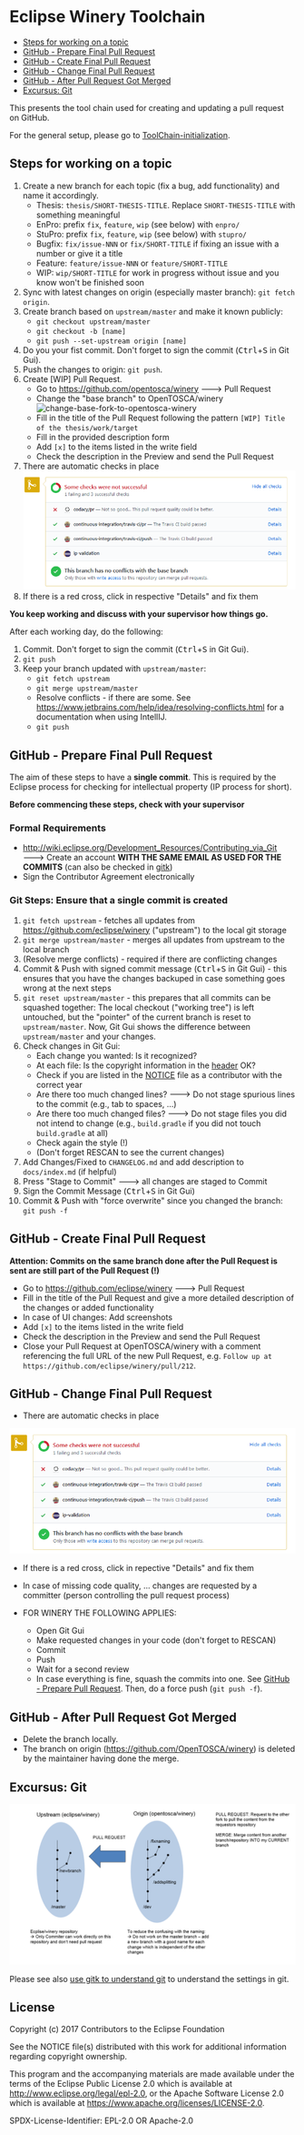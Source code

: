 # Eclipse Winery Toolchain

<!-- toc -->

- [Steps for working on a topic](#steps-for-working-on-a-topic)
- [GitHub - Prepare Final Pull Request](#github---prepare-final-pull-request)
- [GitHub - Create Final Pull Request](#github---create-final-pull-request)
- [GitHub - Change Final Pull Request](#github---change-final-pull-request)
- [GitHub - After Pull Request Got Merged](#github---after-pull-request-got-merged)
- [Excursus: Git](#excursus-git)

<!-- tocstop -->

This presents the tool chain used for creating and updating a pull request on GitHub.

For the general setup, please go to [ToolChain-initialization](ToolChain-initialization.md).

## Steps for working on a topic

  1. Create a new branch for each topic (fix a bug, add functionality) and name it accordingly.
     - Thesis: `thesis/SHORT-THESIS-TITLE`. Replace `SHORT-THESIS-TITLE` with something meaningful
     - EnPro: prefix `fix`, `feature`, `wip` (see below) with `enpro/`
     - StuPro: prefix `fix`, `feature`, `wip` (see below) with `stupro/`
     - Bugfix: `fix/issue-NNN` or `fix/SHORT-TITLE` if fixing an issue with a number or give it a title
     - Feature: `feature/issue-NNN` or `feature/SHORT-TITLE`
     - WIP: `wip/SHORT-TITLE` for work in progress without issue and you know won't be finished soon
  2. Sync with latest changes on origin (especially master branch): `git fetch origin`.
  3. Create branch based on `upstream/master` and make it known publicly:
     - `git checkout upstream/master`
     - `git checkout -b [name]`
     - `git push --set-upstream origin [name]`
  4. Do you your fist commit. Don't forget to sign the commit (<kbd>Ctrl</kbd>+<kbd>S</kbd> in Git Gui).
  6. Push the changes to origin: `git push`.
  7. Create [WIP] Pull Request.
     - Go to <https://github.com/opentosca/winery> 🡒 Pull Request
     - Change the "base branch" to OpenTOSCA/winery
       ![change-base-fork-to-opentosca-winery](graphics/toolchain-change-base-fork-to-opentosca-winery.png)
     - Fill in the title of the Pull Request following the pattern `[WIP] Title of the thesis/work/target`
     - Fill in the provided description form
     - Add `[x]` to the items listed in the write field
     - Check the description in the Preview and send the Pull Request
  8. There are automatic checks in place
     ![GitAutoCheck](graphics/autoCheckGit.png)
  9. If there is a red cross, click in respective "Details" and fix them

**You keep working and discuss with your supervisor how things go.**

After each working day, do the following:
    
  1. Commit. Don't forget to sign the commit (<kbd>Ctrl</kbd>+<kbd>S</kbd> in Git Gui).
  2. `git push`
  3. Keep your branch updated with `upstream/master`:
     - `git fetch upstream`
     - `git merge upstream/master`
     - Resolve conflicts - if there are some. See <https://www.jetbrains.com/help/idea/resolving-conflicts.html> for a documentation when using IntellIJ.
     - `git push`


## GitHub - Prepare Final Pull Request

The aim of these steps to have a **single commit**.
This is required by the Eclipse process for checking for intellectual property (IP process for short).

**Before commencing these steps, check with your supervisor**

### Formal Requirements

* <http://wiki.eclipse.org/Development_Resources/Contributing_via_Git> 🡒 Create an account **WITH THE SAME EMAIL AS USED FOR THE COMMITS** (can also be checked in [gitk])
* Sign the Contributor Agreement electronically

### Git Steps: Ensure that a single commit is created

  1. `git fetch upstream` - fetches all updates from https://github.com/eclipse/winery ("upstream") to the local git storage
  2. `git merge upstream/master` - merges all updates from upstream to the local branch
  3. (Resolve merge conflicts) - required if there are conflicting changes
  4. Commit & Push with signed commit message (<kbd>Ctrl</kbd>+<kbd>S</kbd> in Git Gui) - this ensures that you have the changes backuped in case something goes wrong at the next steps 
  5. `git reset upstream/master` - this prepares that all commits can be squashed together:
     The local checkout ("working tree") is left untouched, but the "pointer" of the current branch is reset to `upstream/master`.
     Now, Git Gui shows the difference between `upstream/master` and your changes.
  6. Check changes in Git Gui:
     - Each change you wanted: Is it recognized?
     - At each file: Is the copyright information in the [header](CodeHeaders.md) OK?
     - Check if you are listed in the [NOTICE](https://github.com/eclipse/winery/blob/master/NOTICE) file as a contributor with the correct year
     - Are there too much changed lines? 🡒 Do not stage spurious lines to the commit (e.g., tab to spaces, ...)
     - Are there too much changed files? 🡒 Do not stage files you did not intend to change (e.g., `build.gradle` if you did not touch `build.gradle` at all)
     - Check again the style (!)
     - (Don't forget RESCAN to see the current changes)
  7. Add Changes/Fixed to `CHANGELOG.md` and add description to `docs/index.md` (if helpful)
  8. Press "Stage to Commit" 🡒 all changes are staged to Commit
  9. Sign the Commit Message (<kbd>Ctrl</kbd>+<kbd>S</kbd> in Git Gui)
  10. Commit & Push with "force overwrite" since you changed the branch: `git push -f`

## GitHub - Create Final Pull Request

**Attention: Commits on the same branch done after the Pull Request is sent are still part of the Pull Request (!)**

* Go to https://github.com/eclipse/winery 🡒 Pull Request
* Fill in the title of the Pull Request and give a more detailed description of the changes or added functionality
* In case of UI changes: Add screenshots
* Add `[x]` to the items listed in the write field
* Check the description in the Preview and send the Pull Request
* Close your Pull Request at OpenTOSCA/winery with a comment referencing the full URL of the new Pull Request, e.g. `Follow up at https://github.com/eclipse/winery/pull/212`.


## GitHub - Change Final Pull Request

* There are automatic checks in place

![GitAutoCheck](graphics/autoCheckGit.png)

* If there is a red cross, click in repective "Details" and fix them

* In case of missing code quality, ... changes are requested by a committer (person controlling the pull request process)
* FOR WINERY THE FOLLOWING APPLIES:
  - Open Git Gui
  - Make requested changes in your code (don't forget to RESCAN)
  - Commit
  - Push
  - Wait for a second review
  - In case everything is fine, squash the commits into one.
    See [GitHub - Prepare Pull Request](#github---prepare-pull-request).
    Then, do a force push (`git push -f`).


## GitHub - After Pull Request Got Merged

* Delete the branch locally.
* The branch on origin (<https://github.com/OpenTOSCA/winery>) is deleted by the maintainer having done the merge.

## Excursus: Git

![ExcursusGit](graphics/ExcursusGit.png)

Please see also [use gitk to understand git](https://lostechies.com/joshuaflanagan/2010/09/03/use-gitk-to-understand-git/) to understand the settings in git.

## License

Copyright (c) 2017 Contributors to the Eclipse Foundation

See the NOTICE file(s) distributed with this work for additional
information regarding copyright ownership.

This program and the accompanying materials are made available under the
terms of the Eclipse Public License 2.0 which is available at
http://www.eclipse.org/legal/epl-2.0, or the Apache Software License 2.0
which is available at https://www.apache.org/licenses/LICENSE-2.0.

SPDX-License-Identifier: EPL-2.0 OR Apache-2.0

  [gitk]: https://lostechies.com/joshuaflanagan/2010/09/03/use-gitk-to-understand-git/
